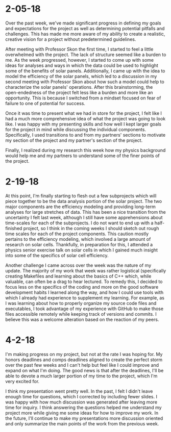 # 2-05-18

Over the past week, we've made significant progress in defining my goals and expectations for the project as well as determining potential pitfalls and challenges. This has made me more aware of my ability to create a realistic, creative vision for a project without predetermined guidelines. 

After meeting with Professor Skon the first time, I started to feel a little overwhelmed with the project. The lack of structure seemed like a burden to me. As the week progressed, however, I started to come up with some ideas for analyses and ways in which the data could be used to highlight some of the benefits of solar panels. Additionally, I came up with the idea to model the efficiency of the solar panels, which led to a discussion in my second meeting with Professor Skon about how such a model could help to characterize the solar panels' operations. After this brainstorming, the open-endedness of the project felt less like a burden and more like an opportunity. This is because I switched from a mindset focused on fear of failure to one of potential for success.

Once it was time to present what we had in store for the project, I felt like I had a much more comprehensive idea of what the project was going to look like. I was happy with my presenting skills and how well I kept larger goals for the project in mind while discussing the individual components. Specifically, I used transitions to and from my partners' sections to motivate my section of the project and my partner's section of the project. 

Finally, I realized during my research this week how my physics background would help me and my partners to understand some of the finer points of the project.

# 2-19-18

At this point, I'm finally starting to flesh out a few subprojects which will piece together to be the data analysis portion of the solar project. The two major components are the efficiency modeling and providing long-term analyses for large stretches of data. This has been a nice transition from the uncertainty I felt last week, although I still have some apprehensions about time-scales for each of the subprojects. I do not want to end up with a half-finished project, so I think in the coming weeks I should sketch out rough time scales for each of the project components. This caution mostly pertains to the efficiency modeling, which involved a large amount of research on solar cells. Thankfully, in preparation for this, I attended a physics senior exercise talk on solar cells in which I gained much insight into some of the specifics of solar cell efficiency. 

Another challenge I came across over the week was the nature of my update. The majority of my work that week was rather logistical (specifically creating Makefiles and learning about the basics of C++ which, while valuable, can often be a drag to hear lectured. To remedy this, I decided to focus less on the specifics of the coding and more on the good software development habits I learned along the way, and how I could use tools with which I already had experience to supplement my learning. For example, as I was learning about how to properly organize my source code files and executables, I took advantage of my experience with GitHub to make those files accessible remotely while keeping track of versions and commits. I believe this was a welcome alteration based on the reaction of my peers.

# 4-2-18

I'm making progress on my project, but not at the rate I was hoping for. My honors deadlines and comps deadlines aligned to create the perfect storm over the past few weeks and I can't help but feel like I could improve and expand on what I'm doing. The good news is that after the deadlines, I'll be able to devote a much larger portion of my time to the project, which I'm very excited for. 

I think my presentation went pretty well. In the past, I felt I didn't leave enough time for questions, which I corrected by including fewer slides. I was happy with how much discussion was generated after leaving more time for inquiry. I think answering the questions helped me understand my project more while giving me some ideas for how to improve my work. In the future, I'll continue to make my presentations more discussion oriented and only summarize the main points of the work from the previous week. 
